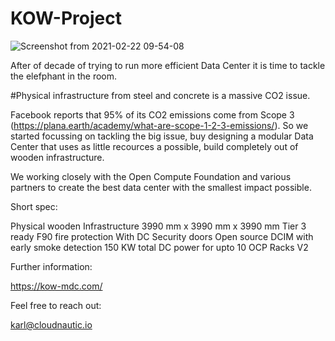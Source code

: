 # KOW-Project


![Screenshot from 2021-02-22 09-54-08](https://user-images.githubusercontent.com/79994626/117145156-1e0f4300-adb3-11eb-9172-b694dbd8fdf9.png)


After of decade of trying to run more efficient Data Center it is time to tackle the elefphant in the room. 

#Physical infrastructure from steel and concrete is a massive CO2 issue.

Facebook reports that 95% of its CO2 emissions come from Scope 3 (https://plana.earth/academy/what-are-scope-1-2-3-emissions/).
So we started focussing on tackling the big issue, buy designing a modular Data Center that uses as little recources a possible, 
build completely out of wooden infrastructure. 

We working closely with the Open Compute Foundation and various partners to create the best data center with the smallest impact possible. 

Short spec:

Physical wooden Infrastructure 3990 mm x 3990 mm x 3990 mm
Tier 3 ready
F90 fire protection
With DC Security doors
Open source DCIM with early smoke detection
150 KW total DC power
for upto 10 OCP Racks V2


Further information: 

https://kow-mdc.com/

Feel free to reach out: 

karl@cloudnautic.io

